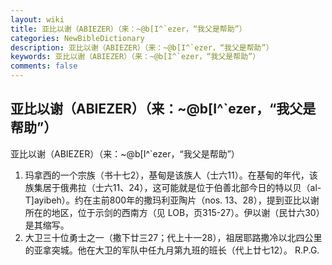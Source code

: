 ```yaml
---
layout: wiki
title: 亚比以谢（ABIEZER）（来：~@b[I^`ezer，“我父是帮助”）
categories: NewBibleDictionary
description: 亚比以谢（ABIEZER）（来：~@b[I^`ezer，“我父是帮助”）
keywords: 亚比以谢（ABIEZER）（来：~@b[I^`ezer，“我父是帮助”）
comments: false
---
```


## 亚比以谢（ABIEZER）（来：~@b[I^`ezer，“我父是帮助”）



亚比以谢（ABIEZER）（来：~@b[I^`ezer，“我父是帮助”）
1. 玛拿西的一个宗族（书十七2），基甸是该族人（士六11）。在基甸的年代，该族集居于俄弗拉（士六11、24），这可能就是位于伯善北部今日的特以贝（al-T]ayibeh）。约在主前800年的撒玛利亚陶片（nos. 13、28），提到亚比以谢所在的地区，位于示剑的西南方（见 LOB，页315-27）。伊以谢（民廿六30）是其缩写。
2. 大卫三十位勇士之一（撒下廿三27；代上十一28），祖居耶路撒冷以北四公里的亚拿突城。他在大卫的军队中任九月第九班的班长（代上廿七12）。
R.P.G.




